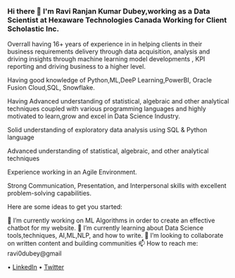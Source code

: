 ### Hi there 👋 I'm Ravi Ranjan Kumar Dubey,working as a Data Scientist at Hexaware Technologies Canada Working for Client Scholastic Inc.

Overrall having 16+ years of experience in in helping clients in their business requirements delivery through data acquisition, analysis and driving insights through machine learning model developments , KPI reporting and driving business to a higher level.

Having good knowledge of Python,ML,DeeP Learning,PowerBI, Oracle Fusion Cloud,SQL, Snowflake.

Having Advanced understanding of statistical, algebraic and other analytical techniques coupled with various programming languages and highly motivated to learn,grow and excel in Data Science Industry.

Solid understanding of exploratory data analysis using SQL & Python language

Advanced understanding of statistical, algebraic, and other analytical techniques

Experience working in an Agile Environment.

Strong Communication, Presentation, and Interpersonal skills with excellent problem-solving capabilities.

Here are some ideas to get you started:

🔭 I’m currently working on ML Algorithms in order to create an effective chatbot for my website.
🌱 I’m currently learning about Data Science tools,techniques, AI,ML,NLP, and how to write.
👯 I’m looking to collaborate on written content and building communities
📫 How to reach me: ravi0dubey@gmail

• [LinkedIn](https://www.linkedin.com/in/ravi-ranjan-kumar-dubey-1b842b66/) 
• [Twitter](https://twitter.com/ravi0dubey)
